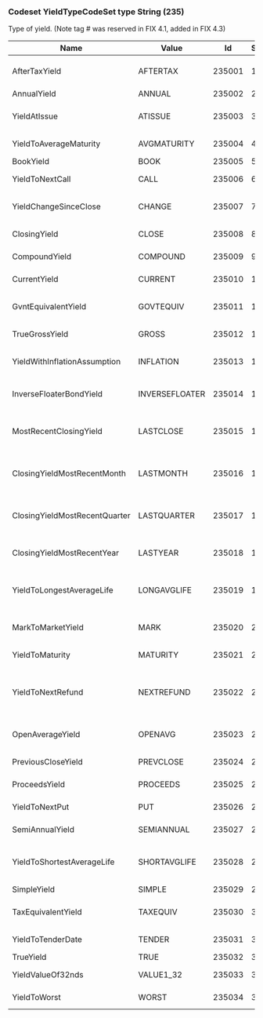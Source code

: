 ### Codeset YieldTypeCodeSet type String (235)

Type of yield. (Note tag # was reserved in FIX 4.1, added in FIX 4.3)

| Name                          | Value          | Id     | Sort | Synopsis                                  |
|-------------------------------|----------------|--------|------|-------------------------------------------|
| AfterTaxYield                 | AFTERTAX       | 235001 | 1    | After Tax Yield (Municipals)              |
| AnnualYield                   | ANNUAL         | 235002 | 2    | Annual Yield                              |
| YieldAtIssue                  | ATISSUE        | 235003 | 3    | Yield At Issue (Municipals)               |
| YieldToAverageMaturity        | AVGMATURITY    | 235004 | 4    | Yield To Avg Maturity                     |
| BookYield                     | BOOK           | 235005 | 5    | Book Yield                                |
| YieldToNextCall               | CALL           | 235006 | 6    | Yield to Next Call                        |
| YieldChangeSinceClose         | CHANGE         | 235007 | 7    | Yield Change Since Close                  |
| ClosingYield                  | CLOSE          | 235008 | 8    | Closing Yield                             |
| CompoundYield                 | COMPOUND       | 235009 | 9    | Compound Yield                            |
| CurrentYield                  | CURRENT        | 235010 | 10   | Current Yield                             |
| GvntEquivalentYield           | GOVTEQUIV      | 235011 | 11   | Gvnt Equivalent Yield                     |
| TrueGrossYield                | GROSS          | 235012 | 12   | True Gross Yield                          |
| YieldWithInflationAssumption  | INFLATION      | 235013 | 13   | Yield with Inflation Assumption           |
| InverseFloaterBondYield       | INVERSEFLOATER | 235014 | 14   | Inverse Floater Bond Yield                |
| MostRecentClosingYield        | LASTCLOSE      | 235015 | 15   | Most Recent Closing Yield                 |
| ClosingYieldMostRecentMonth   | LASTMONTH      | 235016 | 16   | Closing Yield Most Recent Month           |
| ClosingYieldMostRecentQuarter | LASTQUARTER    | 235017 | 17   | Closing Yield Most Recent Quarter         |
| ClosingYieldMostRecentYear    | LASTYEAR       | 235018 | 18   | Closing Yield Most Recent Year            |
| YieldToLongestAverageLife     | LONGAVGLIFE    | 235019 | 19   | Yield to Longest Average Life             |
| MarkToMarketYield             | MARK           | 235020 | 20   | Mark to Market Yield                      |
| YieldToMaturity               | MATURITY       | 235021 | 21   | Yield to Maturity                         |
| YieldToNextRefund             | NEXTREFUND     | 235022 | 22   | Yield to Next Refund (Sinking Fund Bonds) |
| OpenAverageYield              | OPENAVG        | 235023 | 23   | Open Average Yield                        |
| PreviousCloseYield            | PREVCLOSE      | 235024 | 24   | Previous Close Yield                      |
| ProceedsYield                 | PROCEEDS       | 235025 | 25   | Proceeds Yield                            |
| YieldToNextPut                | PUT            | 235026 | 26   | Yield to Next Put                         |
| SemiAnnualYield               | SEMIANNUAL     | 235027 | 27   | Semi-annual Yield                         |
| YieldToShortestAverageLife    | SHORTAVGLIFE   | 235028 | 28   | Yield to Shortest Average Life            |
| SimpleYield                   | SIMPLE         | 235029 | 29   | Simple Yield                              |
| TaxEquivalentYield            | TAXEQUIV       | 235030 | 30   | Tax Equivalent Yield                      |
| YieldToTenderDate             | TENDER         | 235031 | 31   | Yield to Tender Date                      |
| TrueYield                     | TRUE           | 235032 | 32   | True Yield                                |
| YieldValueOf32nds             | VALUE1_32      | 235033 | 33   | Yield Value Of 1/32                       |
| YieldToWorst                  | WORST          | 235034 | 34   | Yield To Worst                            |

